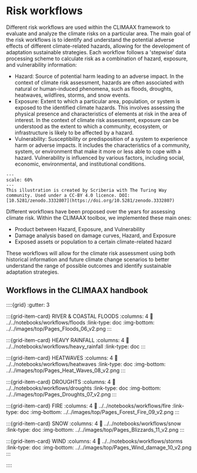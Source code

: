 Risk workflows
=======================

Different risk workflows are used within the CLIMAAX framework to evaluate and analyze the climate risks on a particular area. The main goal of the risk workflows is to identify and understand the potential adverse effects of different climate-related hazards, allowing for the development of adaptation sustainable strategies. Each workflow follows a 'stepwise’ data processing scheme to calculate risk as a combination of hazard, exposure, and vulnerability information:

- Hazard: Source of potential harm leading to an adverse impact. In the context of climate risk assessment, hazards are often associated with natural or human-induced phenomena, such as floods, droughts, heatwaves, wildfires, storms, and snow events.
- Exposure: Extent to which a particular area, population, or system is exposed to the identified climate hazards. This involves assessing the physical presence and characteristics of elements at risk in the area of interest. In the context of climate risk assessment, exposure can be understood as the extent to which a community, ecosystem, or infrastructure is likely to be affected by a hazard.
- Vulnerability: Susceptibility or predisposition of a system to experience harm or adverse impacts. It includes the characteristics of a community, system, or environment that make it more or less able to cope with a hazard. Vulnerability is influenced by various factors, including social, economic, environmental, and institutional conditions.

```{figure} ../../images/Illustration_Mentored_contributions_Page.jpg
---
scale: 60%
---
This illustration is created by Scriberia with The Turing Way community. Used under a CC-BY 4.0 licence. DOI: [10.5281/zenodo.3332807](https://doi.org/10.5281/zenodo.3332807)
```

Different workflows have been proposed over the years for assessing climate risk. Within the CLIMAAX toolbox, we implemented these main ones:

- Product between Hazard, Exposure, and Vulnerability
- Damage analysis based on damage curves, Hazard, and Exposure
- Exposed assets or population to a certain climate-related hazard

These workflows will allow for the climate risk assessment using both historical information and future climate change scenarios to better understand the range of possible outcomes and identify sustainable adaptation strategies.


## Workflows in the CLIMAAX handbook

::::{grid}
:gutter: 3

:::{grid-item-card} RIVER & COASTAL FLOODS
:columns: 4
:link: ../../notebooks/workflows/floods
:link-type: doc
:img-bottom: ../../images/top/Pages_Floods_06_v2.png
:::

:::{grid-item-card} HEAVY RAINFALL
:columns: 4
:link: ../../notebooks/workflows/heavy_rainfall
:link-type: doc
:::

:::{grid-item-card} HEATWAVES
:columns: 4
:link: ../../notebooks/workflows/heatwaves
:link-type: doc
:img-bottom: ../../images/top/Pages_Heat_Waves_08_v2.png
:::

:::{grid-item-card} DROUGHTS
:columns: 4
:link: ../../notebooks/workflows/droughts
:link-type: doc
:img-bottom: ../../images/top/Pages_Droughts_07_v2.png
:::

:::{grid-item-card} FIRE
:columns: 4
:link: ../../notebooks/workflows/fire
:link-type: doc
:img-bottom: ../../images/top/Pages_Forest_Fire_09_v2.png
:::

:::{grid-item-card} SNOW
:columns: 4
:link: ../../notebooks/workflows/snow
:link-type: doc
:img-bottom: ../../images/top/Pages_Blizzards_11_v2.png
:::

:::{grid-item-card} WIND
:columns: 4
:link: ../../notebooks/workflows/storms
:link-type: doc
:img-bottom: ../../images/top/Pages_Wind_damage_10_v2.png
:::

::::
